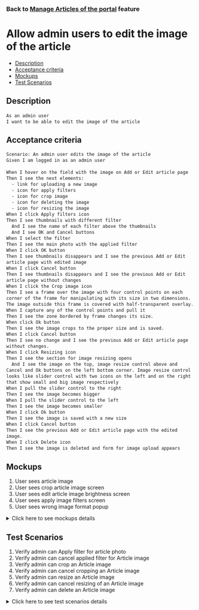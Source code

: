 ### Back to [Manage Articles of the portal](../../) feature

# Allow admin users to edit the image of the article

- [Description](#description)
- [Acceptance criteria](#acceptance-criteria)
- [Mockups](#mockups)
- [Test Scenarios](#test-scenarios)

## Description

    As an admin user
    I want to be able to edit the image of the article

## Acceptance criteria

    Scenario: An admin user edits the image of the article
    Given I am logged in as an admin user

    When I hover on the field with the image on Add or Edit article page
    Then I see the next elements:
      - link for uploading a new image
      - icon for apply filters
      - icon for crop image
      - icon for deleting the image
      - icon for resizing the image
    When I click Apply filters icon
    Then I see thumbnails with different filter
      And I see the name of each filter above the thumbnails
      And I see OK and Cancel buttons
    When I select the filter
    Then I see the main photo with the applied filter
    When I click OK button
    Then I see thumbnails disappears and I see the previous Add or Edit article page with edited image
    When I click Cancel button
    Then I see thumbnails disappears and I see the previous Add or Edit article page without changes
    When I click the Crop image icon
    Then I see a frame over the image with four control points on each corner of the frame for manipulating with its size in two dimensions. The image outside this frame is covered with half-transparent overlay.
    When I capture any of the control points and pull it
    Then I see the zone bordered by frame changes its size.
    When click Ok button
    Then I see the image crops to the proper size and is saved.
    When I click Cancel button
    Then I see no change and I see the previous Add or Edit article page without changes.
    When I click Resizing icon
    Then I see the section for image resizing opens
      And I see the image on the top, image resize control above and Cancel and Ok buttons on the left bottom corner. Image resize control looks like slider control with two icons on the left and on the right that show small and big image respectively
    When I pull the slider control to the right
    Then I see the image becomes bigger
    When I pull the slider control to the left
    Then I see the image becomes smaller
    When I click Ok button
    Then I see the image is saved with a new size
    When I click Cancel button
    Then I see the previous Add or Edit article page with the edited image.
    When I click Delete icon
    Then I see the image is deleted and form for image upload appears

## Mockups

1. User sees article image
2. User sees crop article image screen
2. User sees edit article image brightness screen
4. User sees apply image filters screen
5. User sees wrong image format popup

<details>
  <summary>Click here to see mockups details</summary>

**1. User sees article image:**

![Article image Screen](/products/sport_news_portal/web_application_features/manage_articles/images/article_image.png)

**2. User sees crop article image screen:**

![Crop article image Screen](/products/sport_news_portal/web_application_features/manage_articles/images/cancel_edit_article_popup.png)

**3. User sees edit article image brightness screen:**

![Edit article image brightness Screen](/products/sport_news_portal/web_application_features/manage_articles/images/edit_article_image_brightness.png)

**4. User sees apply image filters screen:**

![Apply image filters Screen](/products/sport_news_portal/web_application_features/manage_articles/images/edit_article_filters.png)

**5. User sees wrong image format popup:**

![Wrong image format popup](/products/sport_news_portal/web_application_features/manage_articles/images/wrong_image_format.png)

</details>

## Test Scenarios

1. Verify admin can Apply filter for article photo
2. Verify admin can cancel applied filter for Article image
3. Verify admin can crop an Article image
4. Verify admin can cancel cropping an Article image
5. Verify admin can resize an Article image
6. Verify admin can cancel resizing of an Article image
7. Verify admin can delete an Article image

<details>
  <summary>Click here to see test scenarios details</summary>

### **#1. Verify admin can Apply filter for article photo**

|#|Steps|Expected Result
------|-------|----------
|1|Go to sport news site|
|2|Log in your admin account|
|3|Сlick on any sports category link (NBA)|
|4|Click on +Add Article button|Admin is navigating to Create Article Page
|5|On the field with the image click on Apply filters icon|Thumbnails with different named filters appears
|6|Select filter|The main photo with the applied filter
|7|Click OK|Thumbnails will disappear and I will see the previous Add article page with edited image

### **#2. Verify admin can cancel applied filter for Article image**

|#|Steps|Expected Result
------|-------|----------
|1|Go to sport news site|
|2|Log in your admin account|
|3|Сlick on any sports category link (NBA)|
|4|Click on +Add Article button|Admin is navigating to Create Article Page
|5|On the field with the image click on Apply filters icon|Thumbnails with different named filters appears
|6|Select filter|The main photo with the applied filter
|7|Click Cancel|Thumbnails will disappear and I will see the previous Add article page without changes

### **#3. Verify admin can crop an Article image**

|#|Steps|Expected Result
------|-------|----------
|1|Go to sport news site|
|2|Log in your admin account|
|3|Сlick on any sports category link (NBA)|
|4|Click on +Add Article button|Admin is navigating to Create Article Page
|5|On the field with the image click on crop icon|A frame over the image with four control points on each corner of the frame for manipulating with its size in two dimensions appears
|6|Capture any of the control points and pull it|The zone bordered by frame changes its size
|7|Click OK|Image crops to the proper size and is saved

### **#4. Verify admin can cancel cropping an Article image**

|#|Steps|Expected Result
------|-------|----------
|1|Go to sport news site|
|2|Log in your admin account|
|3|Сlick on any sports category link (NBA)|
|4|Click on +Add Article button|Admin is navigating to Create Article Page
|5|On the field with the image click on crop icon|A frame over the image with four control points on each corner of the frame for manipulating with its size in two dimensions appears
|6|Capture any of the control points and pull it|The zone bordered by frame changes its size
|7|Click Cancel|Nothing has changed, the Add article page is shown without changes

### **#5. Verify admin can resize an Article image**

|#|Steps|Expected Result
------|-------|----------
|1|Go to sport news site|
|2|Log in your admin account|
|3|Сlick on any sports category link (NBA)|
|4|Click on +Add Article button|Admin is navigating to Create Article Page
|5|On the field with the image click on resize icon|Section for image resizing opens
|6|Pull the slider control to the right|The image becomes bigger
|7|Pull the slider control to the left|The image becomes smaller
|8|Click on OK button|The image is saved with a new size

### **#6. Verify admin can cancel resizing of an Article image**

|#|Steps|Expected Result
------|-------|----------
|1|Go to sport news site|
|2|Log in your admin account|
|3|Сlick on any sports category link (NBA)|
|4|Click on +Add Article button|Admin is navigating to Create Article Page
|5|On the field with the image click on resize icon|Section for image resizing opens
|6|Pull the slider control to the right|The image becomes bigger
|7|Pull the slider control to the left|The image becomes smaller
|8|Click on Cancel button|The size of Article image has not changed

### **#7. Verify admin can delete an Article image**

|#|Steps|Expected Result
------|-------|----------
|1|Go to sport news site|
|2|Log in your admin account|
|3|Сlick on any sports category link (NBA)|
|4|Click on any article|Admin is redirected to Edit Article page
|5|Click delete on image of the article|Image is deleted and form for image upload appears

</details>

